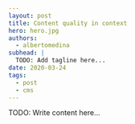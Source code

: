 ```yaml
---
layout: post
title: Content quality in context
hero: hero.jpg
authors:
  - albertomedina
subhead: |
  TODO: Add tagline here...
date: 2020-03-24
tags:
  - post
  - cms
---
```


TODO: Write content here...


[collection]: /wordpress

